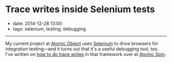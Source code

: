 # Trace writes inside Selenium tests

- date: 2014-12-28 13:00
- tags: selenium, testing, debugging

----

My current project at [Atomic Object](https://atomicobject.com/)
uses [Selenium](http://docs.seleniumhq.org/) to drive browsers for
integration testing—and it turns out that it's a useful debugging
tool, too. I've written on [how to do trace
writes](http://spin.atomicobject.com/2014/12/28/trace-writes-inside-selenium-tests/)
in that framework over at [Atomic Spin](http://spin.atomicobject.com/).

